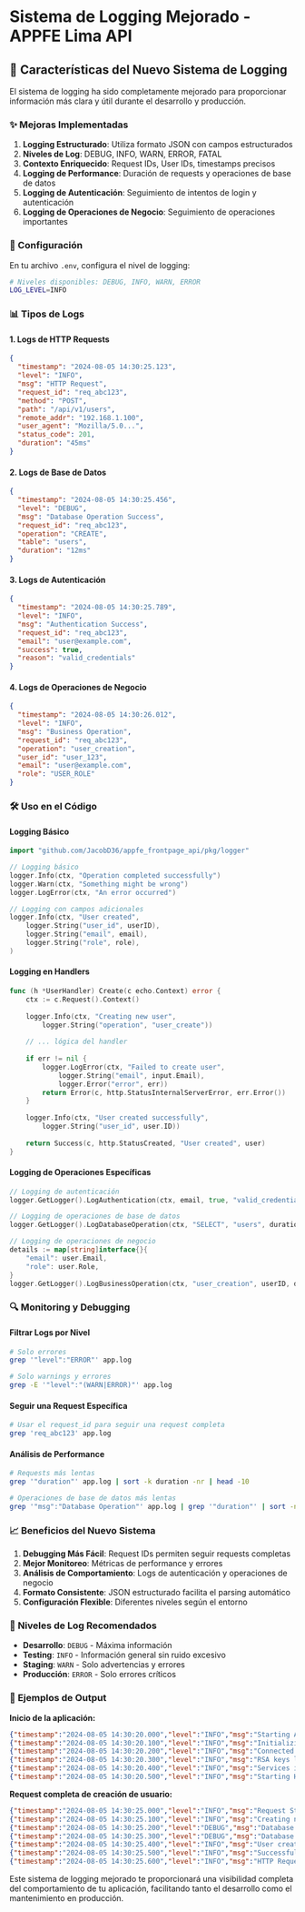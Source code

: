 # Sistema de Logging Mejorado - APPFE Lima API

## 🚀 Características del Nuevo Sistema de Logging

El sistema de logging ha sido completamente mejorado para proporcionar información más clara y útil durante el desarrollo y producción.

### ✨ Mejoras Implementadas

1. **Logging Estructurado**: Utiliza formato JSON con campos estructurados
2. **Niveles de Log**: DEBUG, INFO, WARN, ERROR, FATAL
3. **Contexto Enriquecido**: Request IDs, User IDs, timestamps precisos
4. **Logging de Performance**: Duración de requests y operaciones de base de datos
5. **Logging de Autenticación**: Seguimiento de intentos de login y autenticación
6. **Logging de Operaciones de Negocio**: Seguimiento de operaciones importantes

### 🔧 Configuración

En tu archivo `.env`, configura el nivel de logging:

```bash
# Niveles disponibles: DEBUG, INFO, WARN, ERROR
LOG_LEVEL=INFO
```

### 📊 Tipos de Logs

#### 1. **Logs de HTTP Requests**
```json
{
  "timestamp": "2024-08-05 14:30:25.123",
  "level": "INFO",
  "msg": "HTTP Request",
  "request_id": "req_abc123",
  "method": "POST",
  "path": "/api/v1/users",
  "remote_addr": "192.168.1.100",
  "user_agent": "Mozilla/5.0...",
  "status_code": 201,
  "duration": "45ms"
}
```

#### 2. **Logs de Base de Datos**
```json
{
  "timestamp": "2024-08-05 14:30:25.456",
  "level": "DEBUG",
  "msg": "Database Operation Success",
  "request_id": "req_abc123",
  "operation": "CREATE",
  "table": "users",
  "duration": "12ms"
}
```

#### 3. **Logs de Autenticación**
```json
{
  "timestamp": "2024-08-05 14:30:25.789",
  "level": "INFO",
  "msg": "Authentication Success",
  "request_id": "req_abc123",
  "email": "user@example.com",
  "success": true,
  "reason": "valid_credentials"
}
```

#### 4. **Logs de Operaciones de Negocio**
```json
{
  "timestamp": "2024-08-05 14:30:26.012",
  "level": "INFO",
  "msg": "Business Operation",
  "request_id": "req_abc123",
  "operation": "user_creation",
  "user_id": "user_123",
  "email": "user@example.com",
  "role": "USER_ROLE"
}
```

### 🛠️ Uso en el Código

#### Logging Básico
```go
import "github.com/JacobD36/appfe_frontpage_api/pkg/logger"

// Logging básico
logger.Info(ctx, "Operation completed successfully")
logger.Warn(ctx, "Something might be wrong")
logger.LogError(ctx, "An error occurred")

// Logging con campos adicionales
logger.Info(ctx, "User created", 
    logger.String("user_id", userID),
    logger.String("email", email),
    logger.String("role", role),
)
```

#### Logging en Handlers
```go
func (h *UserHandler) Create(c echo.Context) error {
    ctx := c.Request().Context()
    
    logger.Info(ctx, "Creating new user", 
        logger.String("operation", "user_create"))
    
    // ... lógica del handler
    
    if err != nil {
        logger.LogError(ctx, "Failed to create user", 
            logger.String("email", input.Email),
            logger.Error("error", err))
        return Error(c, http.StatusInternalServerError, err.Error())
    }
    
    logger.Info(ctx, "User created successfully", 
        logger.String("user_id", user.ID))
    
    return Success(c, http.StatusCreated, "User created", user)
}
```

#### Logging de Operaciones Específicas
```go
// Logging de autenticación
logger.GetLogger().LogAuthentication(ctx, email, true, "valid_credentials")

// Logging de operaciones de base de datos
logger.GetLogger().LogDatabaseOperation(ctx, "SELECT", "users", duration, err)

// Logging de operaciones de negocio
details := map[string]interface{}{
    "email": user.Email,
    "role": user.Role,
}
logger.GetLogger().LogBusinessOperation(ctx, "user_creation", userID, details)
```

### 🔍 Monitoring y Debugging

#### Filtrar Logs por Nivel
```bash
# Solo errores
grep '"level":"ERROR"' app.log

# Solo warnings y errores
grep -E '"level":"(WARN|ERROR)"' app.log
```

#### Seguir una Request Específica
```bash
# Usar el request_id para seguir una request completa
grep 'req_abc123' app.log
```

#### Análisis de Performance
```bash
# Requests más lentas
grep '"duration"' app.log | sort -k duration -nr | head -10

# Operaciones de base de datos más lentas
grep '"msg":"Database Operation"' app.log | grep '"duration"' | sort -nr
```

### 📈 Beneficios del Nuevo Sistema

1. **Debugging Más Fácil**: Request IDs permiten seguir requests completas
2. **Mejor Monitoreo**: Métricas de performance y errores
3. **Análisis de Comportamiento**: Logs de autenticación y operaciones de negocio
4. **Formato Consistente**: JSON estructurado facilita el parsing automático
5. **Configuración Flexible**: Diferentes niveles según el entorno

### 🚦 Niveles de Log Recomendados

- **Desarrollo**: `DEBUG` - Máxima información
- **Testing**: `INFO` - Información general sin ruido excesivo
- **Staging**: `WARN` - Solo advertencias y errores
- **Producción**: `ERROR` - Solo errores críticos

### 📝 Ejemplos de Output

**Inicio de la aplicación:**
```json
{"timestamp":"2024-08-05 14:30:20.000","level":"INFO","msg":"Starting APPFE Lima API Server","port":":8080"}
{"timestamp":"2024-08-05 14:30:20.100","level":"INFO","msg":"Initializing database connection","driver":"POSTGRES"}
{"timestamp":"2024-08-05 14:30:20.200","level":"INFO","msg":"Connected to PostgreSQL database successfully","host":"localhost","port":5432,"database":"appfe_db"}
{"timestamp":"2024-08-05 14:30:20.300","level":"INFO","msg":"RSA keys loaded successfully"}
{"timestamp":"2024-08-05 14:30:20.400","level":"INFO","msg":"Services initialized successfully"}
{"timestamp":"2024-08-05 14:30:20.500","level":"INFO","msg":"Starting HTTP server","address":":8080"}
```

**Request completa de creación de usuario:**
```json
{"timestamp":"2024-08-05 14:30:25.000","level":"INFO","msg":"Request Started","request_id":"req_abc123","method":"POST","path":"/api/v1/users","remote_addr":"192.168.1.100"}
{"timestamp":"2024-08-05 14:30:25.100","level":"INFO","msg":"Creating new user","request_id":"req_abc123","operation":"user_create"}
{"timestamp":"2024-08-05 14:30:25.200","level":"DEBUG","msg":"Database Operation Success","request_id":"req_abc123","operation":"SELECT","table":"users","duration":"5ms"}
{"timestamp":"2024-08-05 14:30:25.300","level":"DEBUG","msg":"Database Operation Success","request_id":"req_abc123","operation":"INSERT","table":"users","duration":"8ms"}
{"timestamp":"2024-08-05 14:30:25.400","level":"INFO","msg":"User created successfully","request_id":"req_abc123","user_id":"user_456","email":"test@example.com","role":"USER_ROLE"}
{"timestamp":"2024-08-05 14:30:25.500","level":"INFO","msg":"Successful response","request_id":"req_abc123","status_code":201,"message":"Usuario creado exitosamente"}
{"timestamp":"2024-08-05 14:30:25.600","level":"INFO","msg":"HTTP Request","request_id":"req_abc123","method":"POST","path":"/api/v1/users","status_code":201,"duration":"600ms"}
```

Este sistema de logging mejorado te proporcionará una visibilidad completa del comportamiento de tu aplicación, facilitando tanto el desarrollo como el mantenimiento en producción.
